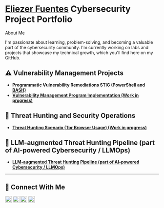 # <a href="https://www.linkedin.com/in/eliezerfuentes/"> Eliezer Fuentes</a> Cybersecurity Project Portfolio 

About Me

I'm passionate about learning, problem-solving, and becoming a valuable part of the cybersecurity community. I'm currently working on labs and projects that showcase my technical growth, which you'll find here on my GitHub.


## :warning: Vulnerability Management Projects

- **[Programmatic Vulnerability Remediations STIG (PowerShell and BASH)](https://github.com/enak223/enak223/tree/main/STIGS)**
- **[Vulnerability Management Program Implementation (Work in progress)](https://github.com/enak223/vulnerability-management-program)**

## :rotating_light: Threat Hunting and Security Operations

- **[Threat Hunting Scenario (Tor Browser Usage) (Work in progress)](https://github.com/enak223/threat-hunting-scenario-tor)**

## :robot: LLM-augmented Threat Hunting Pipeline (part of AI-powered Cybersecurity / LLMOps)

- **[LLM-augmented Threat Hunting Pipeline (part of AI-powered Cybersecurity / LLMOps)](https://github.com/enak223/enak223/tree/main/LLM-augmented%20Threat%20Hunting)**

<hr/>

## 🤳 Connect With Me

[<img align="left" alt="___________ | YouTube" width="22px" src="https://cdn.jsdelivr.net/npm/simple-icons@v3/icons/youtube.svg" />][youtube]
[<img align="left" alt="___________ | Twitter" width="22px" src="https://cdn.jsdelivr.net/npm/simple-icons@v3/icons/twitter.svg" />][twitter]
[<img align="left" alt="___________ | LinkedIn" width="22px" src="https://cdn.jsdelivr.net/npm/simple-icons@v3/icons/linkedin.svg" />][linkedin]
[<img align="left" alt="___________ | Instagram" width="22px" src="https://cdn.jsdelivr.net/npm/simple-icons@v3/icons/instagram.svg" />][instagram]

[twitter]: https://twitter.com/EliezerFF85
[youtube]: https://www.youtube.com/@eliezerfuentes1598
[instagram]: https://www.instagram.com/___________
[linkedin]: https://linkedin.com/in/eliezerfuentes

<!--
<img width="35" alt="image" src="https://github.com/user-attachments/assets/2f41c7cd-5ea8-4475-b451-a37161b6c3fb"> 
<img width="35" alt="image" src="https://github.com/user-attachments/assets/77649969-9910-4994-8b96-74a116cfb2a8">
-->
